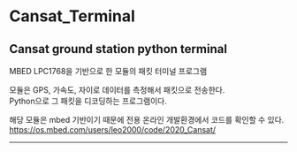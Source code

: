 # Cansat_Terminal
## Cansat ground station python terminal

MBED LPC1768을 기반으로 한 모듈의 패킷 터미널 프로그램    

모듈은 GPS, 가속도, 자이로 데이터를 측정해서 패킷으로 전송한다.   
Python으로 그 패킷을 디코딩하는 프로그램이다.   

해당 모듈은 mbed 기반이기 때문에 전용 온라인 개발환경에서 코드를 확인할 수 있다.   
<https://os.mbed.com/users/leo2000/code/2020_Cansat/>  

------------------------------------------------------------------
